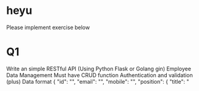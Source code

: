 # heyu

Please implement exercise below


Q1
===
Write an simple RESTful API (Using Python Flask or Golang gin)
Employee Data Management
Must have CRUD function
Authentication and validation (plus)
Data format
{
    "id": "<username>",
    "email": "<email>",
    "mobile": "<mobile>",
    "position": {
        "title": "<title>",
        "department": "<department>"
    }
}
  
程式的部份我寫的少，主要還是做系統部份的多<BR>
這題我會上網找一個來抄抄改改，目前粗看會是這個 (因PYTHON相對熟悉)<BR>
https://dev.to/paurakhsharma/flask-rest-api-part-0-setup-basic-crud-api-4650<BR>
然後  我會確認ID重覆是不是有問題 (username不一定是唯一的)<BR>
如果要改可能再加個UID 做為唯一值，或者要把ID+MOBILE做成唯一值<BR>
  <BR>
看貴司的職務說明也應是偏系統，可能的話，我們來聊聊<BR>
- 監控
- 高可用
- 系統管理等等等<BR>
如果是我誤會了，這職務要寫很多的CODE，那我放棄<BR>
  
Q2
===
Build your application to container images and manage your service with docker-compose
Dockerfile
docker-compose.yml

這題應是承接上面<BR>
所以他解題是下一個BASE IMAGE，然後把 環境佈好，把FLASK 與API CODE丟上去跑<BR> 
用dockerfile寫成固定的設定檔，變成一個自訂的IMAGE<BR>
https://medium.com/bb-tutorials-and-thoughts/how-to-dockerize-the-python-rest-api-with-flask-library-d2b51dd4a0ae<BR>
粗粗看我會抄這個來改  (之所以是粗粗看，是系統建置過程中，先求有，再求好，也許未來我會改架構以優化或符合新需求)<BR>
並在dockerfile中加一段動作 git clone / pull Q1的程式碼<BR>
PS下，這段做出來的image我會給他專案名稱加功能的關鍵字在其中，因為很多專案很多IMAGE時，要確認人員的動作正確，會需要一些管理的功夫，命名就是其中一環<BR>
<BR>

再用dockecompose寫成固定的設定檔<BR>
https://docs.docker.com/compose/gettingstarted/<BR>
一樣找一個來抄抄改改<BR>
再看怎啟程式 docker compose up -d (可能寫 init.d rc.local  or systemd ，在規範上 我定義程式的啟用一定要在開機時能自動運行，這樣基本有2個好處，1是不會忘記這台是跑什麼的東東，跑很多時也不會缺漏或錯置，2是可能供一線人員放大絕，在服務異常處理不行時，可以重啟機器)<BR>


Q3
===
Upload your git repository to public github and must have content below
app                   # application location
.env.example
Dockerfile
docker-compose.yml
README.md             # How to use
Note
We will clone your git repository and verify in local dev environment
<BR>
我沒有CODE，只有思維如上所述，如果不合適，我很抱歉<BR>
